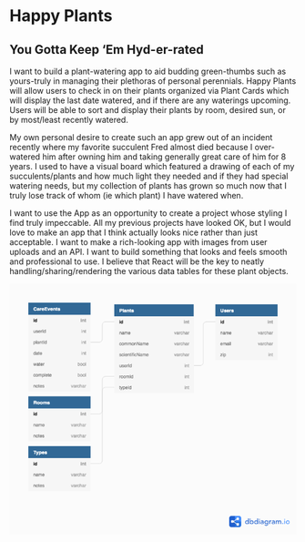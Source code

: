 # Happy Plants

## You Gotta Keep ‘Em Hyd-er-rated 

I want to build a plant-watering app to aid budding green-thumbs such as yours-truly in managing their plethoras of personal perennials. Happy Plants will allow users to check in on their plants organized via Plant Cards which will display the last date watered, and if there are any waterings upcoming. Users will be able to sort and display their plants by room, desired sun, or by most/least recently watered.

My own personal desire to create such an app grew out of an incident recently where my favorite succulent Fred almost died because I over-watered him after owning him and taking generally great care of him for 8 years. I used to have a visual board which featured a drawing of each of my succulents/plants and how much light they needed and if they had special watering needs, but my collection of plants has grown so much now that I truly lose track of whom (ie which plant) I have watered when.

I want to use the App as an opportunity to create a project whose styling I find truly impeccable. All my previous projects have looked OK, but I would love to make an app that I think actually looks nice rather than just acceptable. I want to make a rich-looking app with images from user uploads and an API. I want to build something that looks and feels smooth and professional to use. I believe that React will be the key to neatly handling/sharing/rendering the various data tables for these plant objects.


![](./HappyPlants.png)
